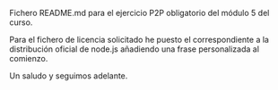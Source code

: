 Fichero README.md para el ejercicio P2P obligatorio del módulo 5 del curso.

Para el fichero de licencia solicitado he puesto el correspondiente a la
distribución oficial de node.js añadiendo una frase personalizada al comienzo.

Un saludo y seguimos adelante.